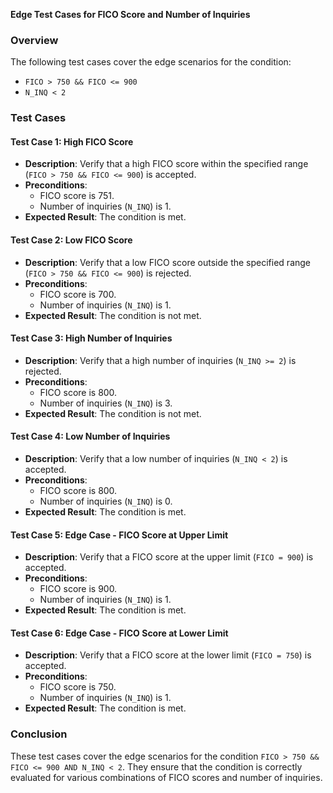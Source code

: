 **Edge Test Cases for FICO Score and Number of Inquiries**

### Overview

The following test cases cover the edge scenarios for the condition:

- `FICO > 750 && FICO <= 900`
- `N_INQ < 2`

### Test Cases

#### **Test Case 1: High FICO Score**

- **Description**: Verify that a high FICO score within the specified range (`FICO > 750 && FICO <= 900`) is accepted.
- **Preconditions**: 
  - FICO score is 751.
  - Number of inquiries (`N_INQ`) is 1.
- **Expected Result**: The condition is met.

#### **Test Case 2: Low FICO Score**

- **Description**: Verify that a low FICO score outside the specified range (`FICO > 750 && FICO <= 900`) is rejected.
- **Preconditions**: 
  - FICO score is 700.
  - Number of inquiries (`N_INQ`) is 1.
- **Expected Result**: The condition is not met.

#### **Test Case 3: High Number of Inquiries**

- **Description**: Verify that a high number of inquiries (`N_INQ >= 2`) is rejected.
- **Preconditions**: 
  - FICO score is 800.
  - Number of inquiries (`N_INQ`) is 3.
- **Expected Result**: The condition is not met.

#### **Test Case 4: Low Number of Inquiries**

- **Description**: Verify that a low number of inquiries (`N_INQ < 2`) is accepted.
- **Preconditions**: 
  - FICO score is 800.
  - Number of inquiries (`N_INQ`) is 0.
- **Expected Result**: The condition is met.

#### **Test Case 5: Edge Case - FICO Score at Upper Limit**

- **Description**: Verify that a FICO score at the upper limit (`FICO = 900`) is accepted.
- **Preconditions**: 
  - FICO score is 900.
  - Number of inquiries (`N_INQ`) is 1.
- **Expected Result**: The condition is met.

#### **Test Case 6: Edge Case - FICO Score at Lower Limit**

- **Description**: Verify that a FICO score at the lower limit (`FICO = 750`) is accepted.
- **Preconditions**: 
  - FICO score is 750.
  - Number of inquiries (`N_INQ`) is 1.
- **Expected Result**: The condition is met.

### Conclusion

These test cases cover the edge scenarios for the condition `FICO > 750 && FICO <= 900 AND N_INQ < 2`. They ensure that the condition is correctly evaluated for various combinations of FICO scores and number of inquiries.